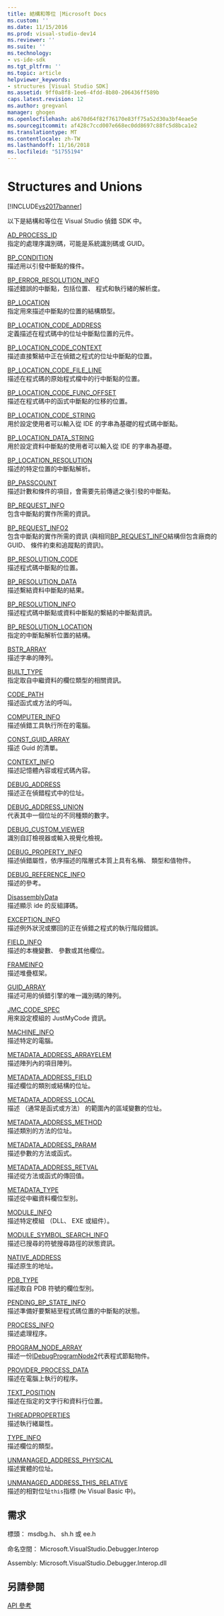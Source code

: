 ```yaml
---
title: 結構和等位 |Microsoft Docs
ms.custom: ''
ms.date: 11/15/2016
ms.prod: visual-studio-dev14
ms.reviewer: ''
ms.suite: ''
ms.technology:
- vs-ide-sdk
ms.tgt_pltfrm: ''
ms.topic: article
helpviewer_keywords:
- structures [Visual Studio SDK]
ms.assetid: 9ff0a8f8-1ee6-4fdd-8b80-206436ff589b
caps.latest.revision: 12
ms.author: gregvanl
manager: ghogen
ms.openlocfilehash: ab670d64f82f76170e83ff75a52d30a3bf4eae5e
ms.sourcegitcommit: af428c7ccd007e668ec0dd8697c88fc5d8bca1e2
ms.translationtype: MT
ms.contentlocale: zh-TW
ms.lasthandoff: 11/16/2018
ms.locfileid: "51755194"
---
```

# <a name="structures-and-unions"></a>Structures and Unions
[!INCLUDE[vs2017banner](../../../includes/vs2017banner.md)]

以下是結構和等位在 Visual Studio 偵錯 SDK 中。  
  
 [AD_PROCESS_ID](../../../extensibility/debugger/reference/ad-process-id.md)  
 指定的處理序識別碼，可能是系統識別碼或 GUID。  
  
 [BP_CONDITION](../../../extensibility/debugger/reference/bp-condition.md)  
 描述用以引發中斷點的條件。  
  
 [BP_ERROR_RESOLUTION_INFO](../../../extensibility/debugger/reference/bp-error-resolution-info.md)  
 描述錯誤的中斷點，包括位置、 程式和執行緒的解析度。  
  
 [BP_LOCATION](../../../extensibility/debugger/reference/bp-location.md)  
 指定用來描述中斷點的位置的結構類型。  
  
 [BP_LOCATION_CODE_ADDRESS](../../../extensibility/debugger/reference/bp-location-code-address.md)  
 定義描述在程式碼中的位址中斷點位置的元件。  
  
 [BP_LOCATION_CODE_CONTEXT](../../../extensibility/debugger/reference/bp-location-code-context.md)  
 描述直接繫結中正在偵錯之程式的位址中斷點的位置。  
  
 [BP_LOCATION_CODE_FILE_LINE](../../../extensibility/debugger/reference/bp-location-code-file-line.md)  
 描述在程式碼的原始程式檔中的行中斷點的位置。  
  
 [BP_LOCATION_CODE_FUNC_OFFSET](../../../extensibility/debugger/reference/bp-location-code-func-offset.md)  
 描述在程式碼中的函式中斷點的位移的位置。  
  
 [BP_LOCATION_CODE_STRING](../../../extensibility/debugger/reference/bp-location-code-string.md)  
 用於設定使用者可以輸入從 IDE 的字串為基礎的程式碼中斷點。  
  
 [BP_LOCATION_DATA_STRING](../../../extensibility/debugger/reference/bp-location-data-string.md)  
 用於設定資料中斷點的使用者可以輸入從 IDE 的字串為基礎。  
  
 [BP_LOCATION_RESOLUTION](../../../extensibility/debugger/reference/bp-location-resolution.md)  
 描述的特定位置的中斷點解析。  
  
 [BP_PASSCOUNT](../../../extensibility/debugger/reference/bp-passcount.md)  
 描述計數和條件的項目，會需要先前傳遞之後引發的中斷點。  
  
 [BP_REQUEST_INFO](../../../extensibility/debugger/reference/bp-request-info.md)  
 包含中斷點的實作所需的資訊。  
  
 [BP_REQUEST_INFO2](../../../extensibility/debugger/reference/bp-request-info2.md)  
 包含中斷點的實作所需的資訊 (與相同[BP_REQUEST_INFO](../../../extensibility/debugger/reference/bp-request-info.md)結構但包含廠商的 GUID、 條件約束和追蹤點的資訊)。  
  
 [BP_RESOLUTION_CODE](../../../extensibility/debugger/reference/bp-resolution-code.md)  
 描述程式碼中斷點的位置。  
  
 [BP_RESOLUTION_DATA](../../../extensibility/debugger/reference/bp-resolution-data.md)  
 描述繫結資料中斷點的結果。  
  
 [BP_RESOLUTION_INFO](../../../extensibility/debugger/reference/bp-resolution-info.md)  
 描述程式碼中斷點或資料中斷點的繫結的中斷點資訊。  
  
 [BP_RESOLUTION_LOCATION](../../../extensibility/debugger/reference/bp-resolution-location.md)  
 指定的中斷點解析位置的結構。  
  
 [BSTR_ARRAY](../../../extensibility/debugger/reference/bstr-array.md)  
 描述字串的陣列。  
  
 [BUILT_TYPE](../../../extensibility/debugger/reference/built-type.md)  
 指定取自中繼資料的欄位類型的相關資訊。  
  
 [CODE_PATH](../../../extensibility/debugger/reference/code-path.md)  
 描述函式或方法的呼叫。  
  
 [COMPUTER_INFO](../../../extensibility/debugger/reference/computer-info.md)  
 描述偵錯工具執行所在的電腦。  
  
 [CONST_GUID_ARRAY](../../../extensibility/debugger/reference/const-guid-array.md)  
 描述 Guid 的清單。  
  
 [CONTEXT_INFO](../../../extensibility/debugger/reference/context-info.md)  
 描述記憶體內容或程式碼內容。  
  
 [DEBUG_ADDRESS](../../../extensibility/debugger/reference/debug-address.md)  
 描述正在偵錯程式中的位址。  
  
 [DEBUG_ADDRESS_UNION](../../../extensibility/debugger/reference/debug-address-union.md)  
 代表其中一個位址的不同種類的數字。  
  
 [DEBUG_CUSTOM_VIEWER](../../../extensibility/debugger/reference/debug-custom-viewer.md)  
 識別自訂檢視器或輸入視覺化檢視。  
  
 [DEBUG_PROPERTY_INFO](../../../extensibility/debugger/reference/debug-property-info.md)  
 描述偵錯屬性，依序描述的階層式本質上具有名稱、 類型和值物件。  
  
 [DEBUG_REFERENCE_INFO](../../../extensibility/debugger/reference/debug-reference-info.md)  
 描述的參考。  
  
 [DisassemblyData](../../../extensibility/debugger/reference/disassemblydata.md)  
 描述顯示 ide 的反組譯碼。  
  
 [EXCEPTION_INFO](../../../extensibility/debugger/reference/exception-info.md)  
 描述例外狀況或擲回的正在偵錯之程式的執行階段錯誤。  
  
 [FIELD_INFO](../../../extensibility/debugger/reference/field-info.md)  
 描述的本機變數、 參數或其他欄位。  
  
 [FRAMEINFO](../../../extensibility/debugger/reference/frameinfo.md)  
 描述堆疊框架。  
  
 [GUID_ARRAY](../../../extensibility/debugger/reference/guid-array.md)  
 描述可用的偵錯引擎的唯一識別碼的陣列。  
  
 [JMC_CODE_SPEC](../../../extensibility/debugger/reference/jmc-code-spec.md)  
 用來設定模組的 JustMyCode 資訊。  
  
 [MACHINE_INFO](../../../extensibility/debugger/reference/machine-info.md)  
 描述特定的電腦。  
  
 [METADATA_ADDRESS_ARRAYELEM](../../../extensibility/debugger/reference/metadata-address-arrayelem.md)  
 描述陣列內的項目陣列。  
  
 [METADATA_ADDRESS_FIELD](../../../extensibility/debugger/reference/metadata-address-field.md)  
 描述欄位的類別或結構的位址。  
  
 [METADATA_ADDRESS_LOCAL](../../../extensibility/debugger/reference/metadata-address-local.md)  
 描述 （通常是函式或方法） 的範圍內的區域變數的位址。  
  
 [METADATA_ADDRESS_METHOD](../../../extensibility/debugger/reference/metadata-address-method.md)  
 描述類別的方法的位址。  
  
 [METADATA_ADDRESS_PARAM](../../../extensibility/debugger/reference/metadata-address-param.md)  
 描述參數的方法或函式。  
  
 [METADATA_ADDRESS_RETVAL](../../../extensibility/debugger/reference/metadata-address-retval.md)  
 描述從方法或函式的傳回值。  
  
 [METADATA_TYPE](../../../extensibility/debugger/reference/metadata-type.md)  
 描述從中繼資料欄位型別。  
  
 [MODULE_INFO](../../../extensibility/debugger/reference/module-info.md)  
 描述特定模組 （DLL、 EXE 或組件）。  
  
 [MODULE_SYMBOL_SEARCH_INFO](../../../extensibility/debugger/reference/module-symbol-search-info.md)  
 描述已搜尋的符號搜尋路徑的狀態資訊。  
  
 [NATIVE_ADDRESS](../../../extensibility/debugger/reference/native-address.md)  
 描述原生的地址。  
  
 [PDB_TYPE](../../../extensibility/debugger/reference/pdb-type.md)  
 描述取自 PDB 符號的欄位型別。  
  
 [PENDING_BP_STATE_INFO](../../../extensibility/debugger/reference/pending-bp-state-info.md)  
 描述準備好要繫結至程式碼位置的中斷點的狀態。  
  
 [PROCESS_INFO](../../../extensibility/debugger/reference/process-info.md)  
 描述處理程序。  
  
 [PROGRAM_NODE_ARRAY](../../../extensibility/debugger/reference/program-node-array.md)  
 描述一份[IDebugProgramNode2](../../../extensibility/debugger/reference/idebugprogramnode2.md)代表程式節點物件。  
  
 [PROVIDER_PROCESS_DATA](../../../extensibility/debugger/reference/provider-process-data.md)  
 描述在電腦上執行的程序。  
  
 [TEXT_POSITION](../../../extensibility/debugger/reference/text-position.md)  
 描述在指定的文字行和資料行位置。  
  
 [THREADPROPERTIES](../../../extensibility/debugger/reference/threadproperties.md)  
 描述執行緒屬性。  
  
 [TYPE_INFO](../../../extensibility/debugger/reference/type-info.md)  
 描述欄位的類型。  
  
 [UNMANAGED_ADDRESS_PHYSICAL](../../../extensibility/debugger/reference/unmanaged-address-physical.md)  
 描述實體的位址。  
  
 [UNMANAGED_ADDRESS_THIS_RELATIVE](../../../extensibility/debugger/reference/unmanaged-address-this-relative.md)  
 描述的相對位址`this`指標 (`Me` Visual Basic 中)。  
  
## <a name="requirements"></a>需求  
 標頭： msdbg.h、 sh.h 或 ee.h  
  
 命名空間： Microsoft.VisualStudio.Debugger.Interop  
  
 Assembly: Microsoft.VisualStudio.Debugger.Interop.dll  
  
## <a name="see-also"></a>另請參閱  
 [API 參考](../../../extensibility/debugger/reference/api-reference-visual-studio-debugging.md)

